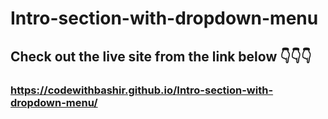 # Intro-section-with-dropdown-menu
## Check out the live site from the link below 👇👇👇
### https://codewithbashir.github.io/Intro-section-with-dropdown-menu/
